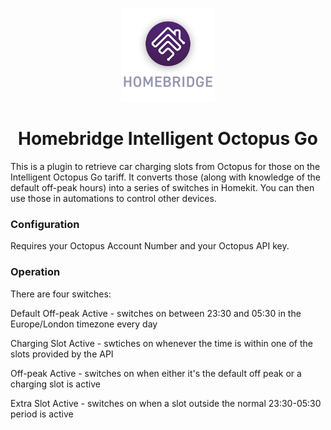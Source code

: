<p align="center">

<img src="https://github.com/homebridge/branding/raw/latest/logos/homebridge-wordmark-logo-vertical.png" width="150">

</p>

<span align="center">

# Homebridge Intelligent Octopus Go

</span>

This is a plugin to retrieve car charging slots from Octopus for those on the Intelligent Octopus Go tariff. It converts those (along with knowledge of the default off-peak hours) into a series of switches in Homekit. You can then use those in automations to control other devices.



### Configuration

Requires your Octopus Account Number and your Octopus API key.

### Operation

There are four switches:

Default Off-peak Active - switches on between 23:30 and 05:30 in the Europe/London timezone every day

Charging Slot Active - swtiches on whenever the time is within one of the slots provided by the API

Off-peak Active - switches on when either it's the default off peak or a charging slot is active

Extra Slot Active - switches on when a slot outside the normal 23:30-05:30 period is active


